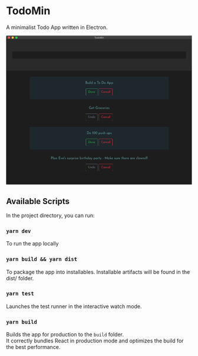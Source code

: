# TodoMin
A minimalist Todo App written in Electron.

![TodoMin](assets/screenshot.png)

## Available Scripts

In the project directory, you can run:

### `yarn dev`
To run the app locally

### `yarn build && yarn dist`
To package the app into installables. Installable artifacts will be found in the dist/ folder.

### `yarn test`

Launches the test runner in the interactive watch mode.<br />

### `yarn build`

Builds the app for production to the `build` folder.<br />
It correctly bundles React in production mode and optimizes the build for the best performance.
